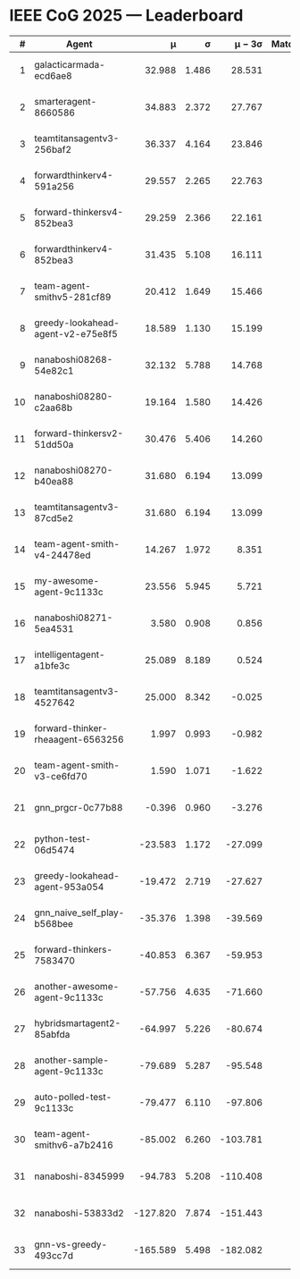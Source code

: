 # IEEE CoG 2025 — Leaderboard

| # | Agent | μ | σ | μ − 3σ | Matches | Updated |
|---:|---|---:|---:|---:|---:|---|
| 1 | galacticarmada-ecd6ae8 | 32.988 | 1.486 | 28.531 | 120 | 2025-08-31 21:47 |
| 2 | smarteragent-8660586 | 34.883 | 2.372 | 27.767 | 120 | 2025-08-31 21:47 |
| 3 | teamtitansagentv3-256baf2 | 36.337 | 4.164 | 23.846 | 140 | 2025-08-31 21:47 |
| 4 | forwardthinkerv4-591a256 | 29.557 | 2.265 | 22.763 | 80 | 2025-08-31 21:47 |
| 5 | forward-thinkersv4-852bea3 | 29.259 | 2.366 | 22.161 | 40 | 2025-08-31 21:47 |
| 6 | forwardthinkerv4-852bea3 | 31.435 | 5.108 | 16.111 | 40 | 2025-08-31 21:47 |
| 7 | team-agent-smithv5-281cf89 | 20.412 | 1.649 | 15.466 | 60 | 2025-08-31 21:47 |
| 8 | greedy-lookahead-agent-v2-e75e8f5 | 18.589 | 1.130 | 15.199 | 80 | 2025-08-31 21:47 |
| 9 | nanaboshi08268-54e82c1 | 32.132 | 5.788 | 14.768 | 100 | 2025-08-31 21:47 |
| 10 | nanaboshi08280-c2aa68b | 19.164 | 1.580 | 14.426 | 120 | 2025-08-31 21:47 |
| 11 | forward-thinkersv2-51dd50a | 30.476 | 5.406 | 14.260 | 20 | 2025-08-31 21:47 |
| 12 | nanaboshi08270-b40ea88 | 31.680 | 6.194 | 13.099 | 40 | 2025-08-31 21:47 |
| 13 | teamtitansagentv3-87cd5e2 | 31.680 | 6.194 | 13.099 | 40 | 2025-08-31 21:47 |
| 14 | team-agent-smith-v4-24478ed | 14.267 | 1.972 | 8.351 | 60 | 2025-08-31 21:47 |
| 15 | my-awesome-agent-9c1133c | 23.556 | 5.945 | 5.721 | 40 | 2025-08-31 21:47 |
| 16 | nanaboshi08271-5ea4531 | 3.580 | 0.908 | 0.856 | 160 | 2025-08-31 21:47 |
| 17 | intelligentagent-a1bfe3c | 25.089 | 8.189 | 0.524 | 52 | 2025-08-31 21:47 |
| 18 | teamtitansagentv3-4527642 | 25.000 | 8.342 | -0.025 | 20 | 2025-08-31 21:47 |
| 19 | forward-thinker-rheaagent-6563256 | 1.997 | 0.993 | -0.982 | 120 | 2025-08-31 21:47 |
| 20 | team-agent-smith-v3-ce6fd70 | 1.590 | 1.071 | -1.622 | 60 | 2025-08-31 21:47 |
| 21 | gnn_prgcr-0c77b88 | -0.396 | 0.960 | -3.276 | 60 | 2025-08-31 21:47 |
| 22 | python-test-06d5474 | -23.583 | 1.172 | -27.099 | 60 | 2025-08-31 21:47 |
| 23 | greedy-lookahead-agent-953a054 | -19.472 | 2.719 | -27.627 | 80 | 2025-08-31 21:47 |
| 24 | gnn_naive_self_play-b568bee | -35.376 | 1.398 | -39.569 | 40 | 2025-08-31 21:47 |
| 25 | forward-thinkers-7583470 | -40.853 | 6.367 | -59.953 | 80 | 2025-08-31 21:47 |
| 26 | another-awesome-agent-9c1133c | -57.756 | 4.635 | -71.660 | 80 | 2025-08-31 21:47 |
| 27 | hybridsmartagent2-85abfda | -64.997 | 5.226 | -80.674 | 72 | 2025-08-31 21:47 |
| 28 | another-sample-agent-9c1133c | -79.689 | 5.287 | -95.548 | 80 | 2025-08-31 21:47 |
| 29 | auto-polled-test-9c1133c | -79.477 | 6.110 | -97.806 | 40 | 2025-08-31 21:47 |
| 30 | team-agent-smithv6-a7b2416 | -85.002 | 6.260 | -103.781 | 40 | 2025-08-31 21:47 |
| 31 | nanaboshi-8345999 | -94.783 | 5.208 | -110.408 | 80 | 2025-08-31 21:47 |
| 32 | nanaboshi-53833d2 | -127.820 | 7.874 | -151.443 | 80 | 2025-08-31 21:47 |
| 33 | gnn-vs-greedy-493cc7d | -165.589 | 5.498 | -182.082 | 120 | 2025-08-31 21:47 |

